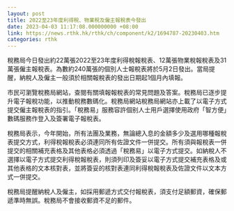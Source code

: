 ```yaml
---
layout: post
title: 2022至23年度利得稅、物業稅及僱主報稅表今發出
date: 2023-04-03 11:17:08.000000000 +08:00
link: https://news.rthk.hk/rthk/ch/component/k2/1694787-20230403.htm
categories: rthk
---
```


稅務局今日發出約22萬張2022至23年度利得稅報稅表、12萬張物業稅報稅表及31萬張僱主報稅表。為數約240萬張的個別人士報稅表將於5月2日發出。當局提醒，納稅人及僱主一般須於相關報稅表的發出日期起1個月內填報。

市民可瀏覽稅務局網站，查閱有關填報報稅表的常見問題及答案。稅務局已逐步提升電子報稅功能，以推動稅務數碼化。稅務局網站稅務局網站亦上載了以電子方式提交僱主報稅表的指引。「稅務易」服務容許個别人士用戶選擇使用政府「智方便」數碼服務作登入及簽署電子報稅表。

稅務局表示，今年開始，所有法團及業務，無論總入息的金額多少及選用哪種報稅表提交方式，利得稅報稅表必須連同所有佐證文件一併提交。所有須與報稅表一併提交的相關補充表格及其他表格必須透過「稅務易」以電子方式提交。如納稅人不選擇以電子方式提交利得稅報稅表，則須列印及簽妥以電子方式提交補充表格及或其他表格的文本核對表，並將簽妥的核對表連同利得稅報稅表及佐證文件以文本方式一併提交。

稅務局提醒納稅人及僱主，如採用郵遞方式交付報稅表，須支付足額郵資，確保郵遞準時無誤。稅務局不會接收郵資不足的郵件。
